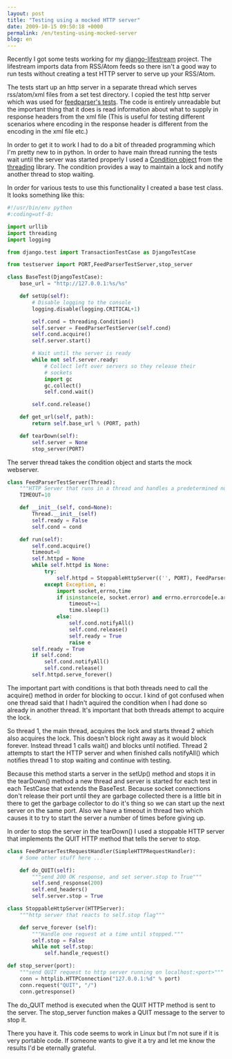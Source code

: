 ```yaml
---
layout: post
title: "Testing using a mocked HTTP server"
date: 2009-10-15 09:50:18 +0000
permalink: /en/testing-using-mocked-server
blog: en
---
```


Recently I got some tests working for my
[django-lifestream](http://bitbucket.org/IanLewis/django-lifestream/)
project. The lifestream imports data from RSS/Atom feeds so there isn't
a good way to run tests without creating a test HTTP server to serve up
your RSS/Atom.

The tests start up an http server in a separate thread which serves
rss/atom/xml files from a set test directory. I copied the test http
server which was used for [feedparser's
tests](http://code.google.com/p/feedparser/source/browse/trunk/feedparser/feedparsertest.py).
The code is entirely unreadable but the important thing that it does is
read information about what to supply in response headers from the xml
file (This is useful for testing different scenarios where encoding in
the response header is different from the encoding in the xml file etc.)

In order to get it to work I had to do a bit of threaded programming
which I'm pretty new to in python. In order to have main thread running
the tests wait until the server was started properly I used a [Condition
object](http://docs.python.org/library/threading.html#condition-objects)
from the [threading](http://docs.python.org/library/threading.htm)
library. The condition provides a way to maintain a lock and notify
another thread to stop waiting.

In order for various tests to use this functionality I created a base
test class. It looks something like this:

``` python
#!/usr/bin/env python
#:coding=utf-8:

import urllib
import threading
import logging

from django.test import TransactionTestCase as DjangoTestCase

from testserver import PORT,FeedParserTestServer,stop_server

class BaseTest(DjangoTestCase):
    base_url = "http://127.0.0.1:%s/%s"

    def setUp(self):
        # Disable logging to the console
        logging.disable(logging.CRITICAL+1)

        self.cond = threading.Condition()
        self.server = FeedParserTestServer(self.cond) 
        self.cond.acquire()
        self.server.start()

        # Wait until the server is ready
        while not self.server.ready:
            # Collect left over servers so they release their
            # sockets
            import gc
            gc.collect()
            self.cond.wait()

        self.cond.release()

    def get_url(self, path):
        return self.base_url % (PORT, path)

    def tearDown(self):
        self.server = None
        stop_server(PORT)
```

The server thread takes the condition object and starts the mock
webserver.

``` python
class FeedParserTestServer(Thread):
    """HTTP Server that runs in a thread and handles a predetermined number of requests"""
    TIMEOUT=10

    def __init__(self, cond=None):
        Thread.__init__(self)
        self.ready = False 
        self.cond = cond

    def run(self):
        self.cond.acquire()
        timeout=0 
        self.httpd = None
        while self.httpd is None:
            try:
                self.httpd = StoppableHttpServer(('', PORT), FeedParserTestRequestHandler)
            except Exception, e:
                import socket,errno,time
                if isinstance(e, socket.error) and errno.errorcode[e.args[0]] == 'EADDRINUSE' and timeout < self.TIMEOUT:
                    timeout+=1
                    time.sleep(1) 
                else:
                    self.cond.notifyAll()
                    self.cond.release()
                    self.ready = True
                    raise e
        self.ready = True 
        if self.cond:
            self.cond.notifyAll()
            self.cond.release()
        self.httpd.serve_forever()
```

The important part with conditions is that both threads need to call the
acquire() method in order for blocking to occur. I kind of got confused
when one thread said that I hadn't aquired the condition when I had done
so already in another thread. It's important that both threads attempt
to acquire the lock.

So thread 1, the main thread, acquires the lock and starts thread 2
which also acquires the lock. This doesn't block right away as it would
block forever. Instead thread 1 calls wait() and blocks until notified.
Thread 2 attempts to start the HTTP server and when finished calls
notifyAll() which notifies thread 1 to stop waiting and continue with
testing.

Because this method starts a server in the setUp() method and stops it
in the tearDown() method a new thread and server is started for each
test in each TestCase that extends the BaseTest. Because socket
connections don't release their port until they are garbage collected
there is a little bit in there to get the garbage collector to do it's
thing so we can start up the next server on the same port. Also we have
a timeout in thread two which causes it to try to start the server a
number of times before giving up.

In order to stop the server in the tearDown() I used a stoppable HTTP
server that implements the QUIT HTTP method that tells the server to
stop.

``` python
class FeedParserTestRequestHandler(SimpleHTTPRequestHandler):
    # Some other stuff here ...

    def do_QUIT(self):
        """send 200 OK response, and set server.stop to True"""
        self.send_response(200)
        self.end_headers()
        self.server.stop = True

class StoppableHttpServer(HTTPServer):
    """http server that reacts to self.stop flag"""

    def serve_forever (self):
        """Handle one request at a time until stopped."""
        self.stop = False
        while not self.stop:
            self.handle_request()

def stop_server(port):
    """send QUIT request to http server running on localhost:<port>"""
    conn = httplib.HTTPConnection("127.0.0.1:%d" % port)
    conn.request("QUIT", "/")
    conn.getresponse()
```

The do\_QUIT method is executed when the QUIT HTTP method is sent to the
server. The stop\_server function makes a QUIT message to the server to
stop it.

There you have it. This code seems to work in Linux but I'm not sure if
it is very portable code. If someone wants to give it a try and let me
know the results I'd be eternally grateful.
